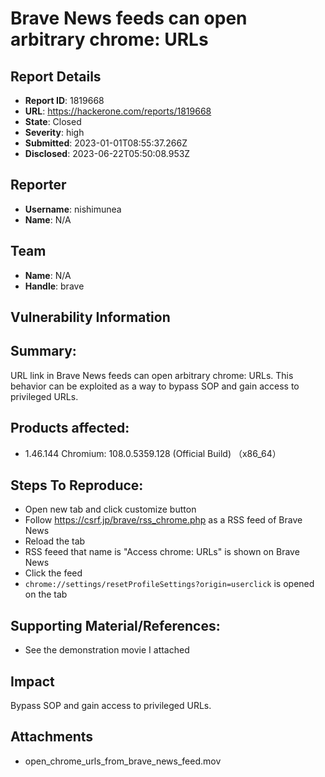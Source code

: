 # Brave News feeds can open arbitrary chrome: URLs

## Report Details
- **Report ID**: 1819668
- **URL**: https://hackerone.com/reports/1819668
- **State**: Closed
- **Severity**: high
- **Submitted**: 2023-01-01T08:55:37.266Z
- **Disclosed**: 2023-06-22T05:50:08.953Z

## Reporter
- **Username**: nishimunea
- **Name**: N/A

## Team
- **Name**: N/A
- **Handle**: brave

## Vulnerability Information
## Summary:
URL link in Brave News feeds can open arbitrary chrome: URLs.
This behavior can be exploited as a way to bypass SOP and gain access to privileged URLs.

## Products affected: 

 * 1.46.144 Chromium: 108.0.5359.128 (Official Build) （x86_64）

## Steps To Reproduce:

 * Open new tab and click customize button
 * Follow https://csrf.jp/brave/rss_chrome.php as a RSS feed of Brave News
 * Reload the tab
 * RSS feeed that name is "Access chrome: URLs" is shown on Brave News
 * Click the feed
 * `chrome://settings/resetProfileSettings?origin=userclick` is opened on the tab

## Supporting Material/References:

  * See the demonstration movie I attached

## Impact

Bypass SOP and gain access to privileged URLs.

## Attachments
- open_chrome_urls_from_brave_news_feed.mov

